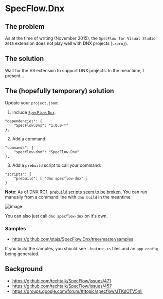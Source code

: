 # SpecFlow.Dnx

## The problem

As at the time of writing (November 2015), the `SpecFlow for Visual Studio 2015` extension does not play well with DNX projects (`.xproj`).

## The solution

Wait for the VS extension to support DNX projects. In the meantime, I present...

## The (hopefully temporary) solution

Update your `project.json`:

1. Include [`SpecFlow.Dnx`](https://www.nuget.org/packages/SpecFlow.Dnx):
```
"dependencies": {
	"SpecFlow.Dnx": "1.0.0-*"
},
```
2. Add a command:
```
"commands": {
	"specflow-dnx": "SpecFlow.Dnx"
},
```
3. Add a `prebuild` script to call your command:
```
"scripts": {
	"prebuild": [ "dnx specflow-dnx" ]
}
```

**Note:** As of DNX RC1, [`prebuild` scripts seem to be broken](https://github.com/stajs/SpecFlow.Dnx/issues/1). You can run manually from a command line with `dnu build` in the meantime:

![image](https://cloud.githubusercontent.com/assets/2253814/11385431/a6922a22-937d-11e5-9dc4-c47cdeb95595.png)

You can also just call `dnx specflow-dnx` on it's own.

### Samples

- https://github.com/stajs/SpecFlow.Dnx/tree/master/samples

If you build the samples, you should see `.feature.cs` files and an `app.config` being generated.

## Background

- https://github.com/techtalk/SpecFlow/issues/471
- https://github.com/techtalk/SpecFlow/issues/457
- https://groups.google.com/forum/#!topic/specflow/JTKdOTV5nII

